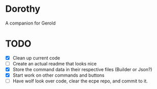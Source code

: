 # Dorothy
A companion for Gerold

# TODO

- [x] Clean up current code
- [ ] Create an actual readme that looks nice
- [x] Store the command data in their respective files (Builder or Json?)
- [x] Start work on other commands and buttons
- [ ] Have wolf look over code, clear the ecpe repo, and commit to it.